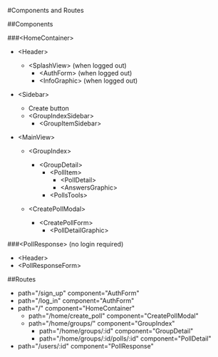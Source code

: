 #Components and Routes

##Components

###<HomeContainer\>
  - \<Header\>
    - \<SplashView\> (when logged out)
      - \<AuthForm\> (when logged out)
      - \<InfoGraphic\> (when logged out)

  - \<Sidebar\>
    - Create button
    - \<GroupIndexSidebar\>
      - \<GroupItemSidebar\>

  - \<MainView\>
    - \<GroupIndex\>
      - \<GroupDetail\>
        - \<PollItem\>
          - \<PollDetail\>
          - \<AnswersGraphic\>
        - \<PollsTools\>

    - \<CreatePollModal\>
      - \<CreatePollForm\>
        - \<PollDetailGraphic\>

###\<PollResponse\> (no login required)
  - \<Header\>
  - \<PollResponseForm\>


##Routes
  - path="/sign_up" component="AuthForm"
  - path="/log_in" component="AuthForm"
  - path="/" component="HomeContainer"
    - path="/home/create_poll" component="CreatePollModal"
    - path="/home/groups/" component="GroupIndex"
      - path="/home/groups/:id" component="GroupDetail"
      - path="/home/groups/:id/polls/:id" component="PollDetail"
  - path="/users/:id" component="PollResponse"
